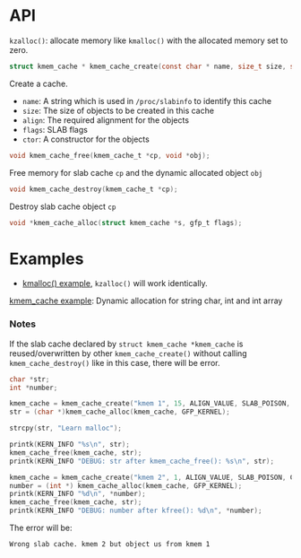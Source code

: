 # API

``kzalloc()``: allocate memory like ``kmalloc()`` with the allocated memory set to zero.

```c
struct kmem_cache * kmem_cache_create(const char * name, size_t size, size_t align, unsigned long flags, void (*ctor) (void *));
```

Create a cache.

* ``name``: A string which is used in ``/proc/slabinfo`` to identify this cache
* ``size``: The size of objects to be created in this cache
* ``align``: The required alignment for the objects
* ``flags``: SLAB flags
* ``ctor``: A constructor for the objects

```C
void kmem_cache_free(kmem_cache_t *cp, void *obj);
```

Free memory for slab cache ``cp`` and the dynamic allocated object ``obj``

```c
void kmem_cache_destroy(kmem_cache_t *cp);
```

Destroy slab cache object ``cp``

```c
void *kmem_cache_alloc(struct kmem_cache *s, gfp_t flags);
```

# Examples

* [kmalloc() example](kmalloc_example.c), ``kzalloc()`` will work identically.

[kmem_cache example](kmem_cache.c): Dynamic allocation for string char, int and int array

### Notes

If the slab cache declared by ``struct kmem_cache *kmem_cache`` is reused/overwritten by other ``kmem_cache_create()`` without calling ``kmem_cache_destroy()`` like in this case, there will be error.

```c
char *str;
int *number;

kmem_cache = kmem_cache_create("kmem 1", 15, ALIGN_VALUE, SLAB_POISON, CONSTRUCTOR);
str = (char *)kmem_cache_alloc(kmem_cache, GFP_KERNEL);

strcpy(str, "Learn malloc");

printk(KERN_INFO "%s\n", str);
kmem_cache_free(kmem_cache, str);
printk(KERN_INFO "DEBUG: str after kmem_cache_free(): %s\n", str);

kmem_cache = kmem_cache_create("kmem 2", 1, ALIGN_VALUE, SLAB_POISON, CONSTRUCTOR);
number = (int *) kmem_cache_alloc(kmem_cache, GFP_KERNEL);
printk(KERN_INFO "%d\n", *number);
kmem_cache_free(kmem_cache, str);
printk(KERN_INFO "DEBUG: number after kfree(): %d\n", *number);
```

The error will be:

```
Wrong slab cache. kmem 2 but object us from kmem 1
```

